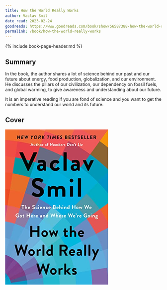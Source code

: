 ```yaml
---
title: How the World Really Works
author: Vaclav Smil
date_read: 2023-02-24
goodreads: https://www.goodreads.com/book/show/56587388-how-the-world-really-works
permalink: /book/how-the-world-really-works
---
```


{% include book-page-header.md %}

## Summary

In the book, the author shares a lot of science behind our past and our future about energy, food production, globalization, and our environment. He discusses the pillars of our civilization, our dependency on fossil fuels, and global warming, to give awareness and understanding about our future.

It is an imperative reading if you are fond of science and you want to get the numbers to understand our world and its future.

## Cover

![How the World Really Works book cover](/images/book-cover/how-the-world-really-works-vaclav-smil.jpg)
